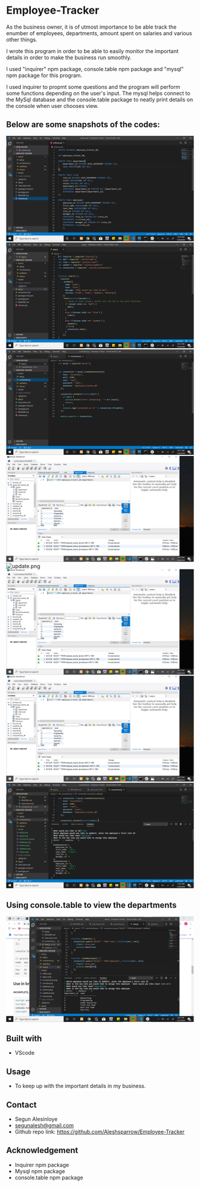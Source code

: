 # Employee-Tracker
As the business owner, it is of utmost importance to be able track the enumber of employees, departments, amount spent on salaries and various other things.

I wrote this program in order to be able to easily monitor the important details in order to make the business run smoothly.

I used "inquirer" npm package, console.table npm package and "mysql" npm package for this program.

I used inquirer to propmt some questions and the program will perform some functions depending on the user's input. The mysql helps connect to the MySql database and the console.table package to neatly print details on the console when user chooses view.

## Below are some snapshots of the codes:
![schema.png](./Assets/schema.png)
![app.png](./Assets/app.js.png)
![connection.png](./Assets/connection.js.png)
![database.png](./Assets/database.png)
![update.png](./Assets/update.png)
![view.js.png](./Assets/database.png)
![add.png](./Assets/database.png)
![console.png](./Assets/console.png)
## Using console.table to view the departments
![console.table](./Assets/console.table.png)



## Built with
* VScode


## Usage
* To keep up with the important details in my business.

## Contact
* Segun Alesinloye 
* segunalesh@gmail.com 
* Github repo link: https://github.com/Aleshsparrow/Employee-Tracker

## Acknowledgement
* Inquirer npm package
* Mysql npm package
* console.table npm package